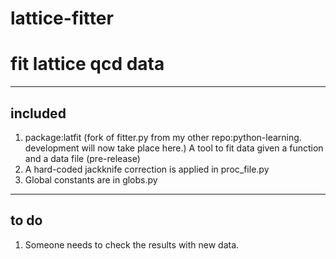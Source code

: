 # lattice-fitter
fit lattice qcd data
===================================

--------------------------------------------
included
--------------------------------------------
1. package:latfit
   (fork of fitter.py from my other repo:python-learning.  development will now take place here.)
   A tool to fit data given a function and a data file
   (pre-release)
2. A hard-coded jackknife correction is applied in proc_file.py
3. Global constants are in globs.py

-------------------------------------------
to do
--------------------------------------------
1. Someone needs to check the results with new data.
